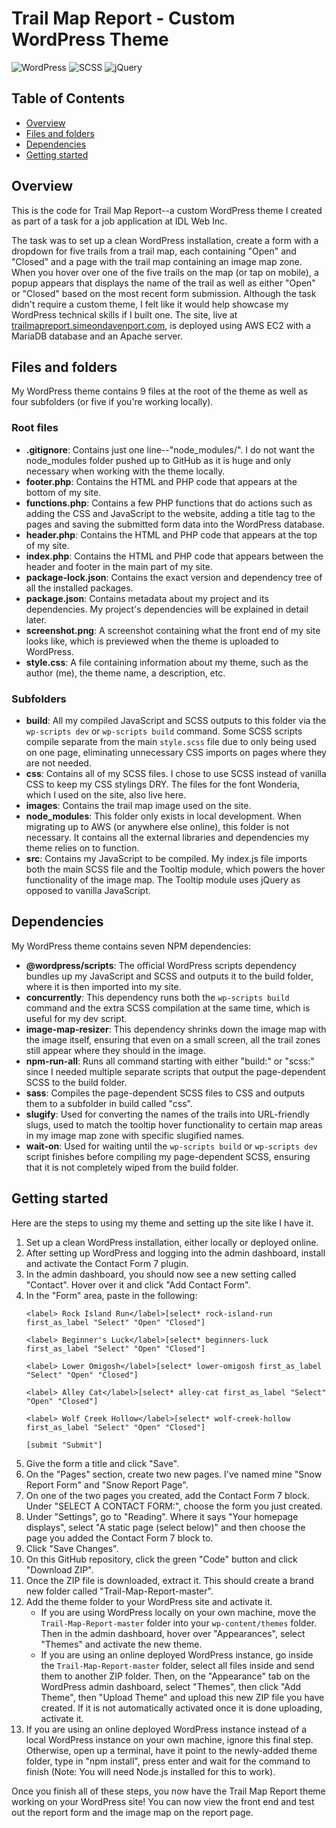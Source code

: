 # Trail Map Report - Custom WordPress Theme

![WordPress](https://img.shields.io/badge/WordPress-Custom%20Theme-blue)
![SCSS](https://img.shields.io/badge/SCSS-CSS%20Preprocessor-red)
![jQuery](https://img.shields.io/badge/jQuery-Tooltip%20Module-blue)

## Table of Contents
- [Overview](#overview)
- [Files and folders](#files-and-folders)
- [Dependencies](#dependencies)
- [Getting started](#getting-started)

## Overview
This is the code for Trail Map Report--a custom WordPress theme I created as part of a task for a job application at IDL Web Inc.

The task was to set up a clean WordPress installation, create a form with a dropdown for five trails from a trail map, each containing "Open" and "Closed" and a page with the trail map containing an image map zone. When you hover over one of the five trails on the map (or tap on mobile), a popup appears that displays the name of the trail as well as either "Open" or "Closed" based on the most recent form submission. Although the task didn't require a custom theme, I felt like it would help showcase my WordPress technical skills if I built one. The site, live at [trailmapreport.simeondavenport.com](https://trailmapreport.simeondavenport.com/), is deployed using AWS EC2 with a MariaDB database and an Apache server.

## Files and folders
My WordPress theme contains 9 files at the root of the theme as well as four subfolders (or five if you're working locally).
### Root files
- **.gitignore**: Contains just one line--"node_modules/". I do not want the node_modules folder pushed up to GitHub as it is huge and only necessary when working with the theme locally.
- **footer.php**: Contains the HTML and PHP code that appears at the bottom of my site.
- **functions.php**: Contains a few PHP functions that do actions such as adding the CSS and JavaScript to the website, adding a title tag to the pages and saving the submitted form data into the WordPress database.
- **header.php**: Contains the HTML and PHP code that appears at the top of my site.
- **index.php**: Contains the HTML and PHP code that appears between the header and footer in the main part of my site.
- **package-lock.json**: Contains the exact version and dependency tree of all the installed packages.
- **package.json**: Contains metadata about my project and its dependencies. My project's dependencies will be explained in detail later.
- **screenshot.png**: A screenshot containing what the front end of my site looks like, which is previewed when the theme is uploaded to WordPress.
- **style.css**: A file containing information about my theme, such as the author (me), the theme name, a description, etc.
### Subfolders
- **build**: All my compiled JavaScript and SCSS outputs to this folder via the `wp-scripts dev` or `wp-scripts build` command. Some SCSS scripts compile separate from the main `style.scss` file due to only being used on one page, eliminating unnecessary CSS imports on pages where they are not needed.
- **css**: Contains all of my SCSS files. I chose to use SCSS instead of vanilla CSS to keep my CSS stylings DRY. The files for the font Wonderia, which I used on the site, also live here.
- **images**: Contains the trail map image used on the site.
- **node_modules**: This folder only exists in local development. When migrating up to AWS (or anywhere else online), this folder is not necessary. It contains all the external libraries and dependencies my theme relies on to function.
- **src**: Contains my JavaScript to be compiled. My index.js file imports both the main SCSS file and the Tooltip module, which powers the hover functionality of the image map. The Tooltip module uses jQuery as opposed to vanilla JavaScript.

## Dependencies
My WordPress theme contains seven NPM dependencies:
- **@wordpress/scripts**: The official WordPress scripts dependency bundles up my JavaScript and SCSS and outputs it to the build folder, where it is then imported into my site.
- **concurrently**: This dependency runs both the `wp-scripts build` command and the extra SCSS compilation at the same time, which is useful for my dev script.
- **image-map-resizer**: This dependency shrinks down the image map with the image itself, ensuring that even on a small screen, all the trail zones still appear where they should in the image.
- **npm-run-all**: Runs all command starting with either "build:" or "scss:" since I needed multiple separate scripts that output the page-dependent SCSS to the build folder.
- **sass**: Compiles the page-dependent SCSS files to CSS and outputs them to a subfolder in build called "css".
- **slugify**: Used for converting the names of the trails into URL-friendly slugs, used to match the tooltip hover functionality to certain map areas in my image map zone with specific slugified names.
- **wait-on**: Used for waiting until the `wp-scripts build` or  `wp-scripts dev` script finishes before compiling my page-dependent SCSS, ensuring that it is not completely wiped from the build folder.

## Getting started
Here are the steps to using my theme and setting up the site like I have it.
1. Set up a clean WordPress installation, either locally or deployed online.
2. After setting up WordPress and logging into the admin dashboard, install and activate the Contact Form 7 plugin.
3. In the admin dashboard, you should now see a new setting called "Contact". Hover over it and click "Add Contact Form".
4. In the "Form" area, paste in the following:
    ```
    <label> Rock Island Run</label>[select* rock-island-run first_as_label "Select" "Open" "Closed"]
    
    <label> Beginner's Luck</label>[select* beginners-luck first_as_label "Select" "Open" "Closed"]
    
    <label> Lower Omigosh</label>[select* lower-omigosh first_as_label "Select" "Open" "Closed"]
    
    <label> Alley Cat</label>[select* alley-cat first_as_label "Select" "Open" "Closed"]
    
    <label> Wolf Creek Hollow</label>[select* wolf-creek-hollow first_as_label "Select" "Open" "Closed"]
    
    [submit "Submit"]
    ```
5. Give the form a title and click "Save".
6. On the "Pages" section, create two new pages. I've named mine "Snow Report Form" and "Snow Report Page".
7. On one of the two pages you created, add the Contact Form 7 block. Under "SELECT A CONTACT FORM:", choose the form you just created.
8. Under "Settings", go to "Reading". Where it says "Your homepage displays", select "A static page (select below)" and then choose the page you added the Contact Form 7 block to.
9. Click "Save Changes".
10. On this GitHub repository, click the green "Code" button and click "Download ZIP".
11. Once the ZIP file is downloaded, extract it. This should create a brand new folder called "Trail-Map-Report-master".
12. Add the theme folder to your WordPress site and activate it.
    - If you are using WordPress locally on your own machine, move the `Trail-Map-Report-master` folder into your `wp-content/themes` folder. Then in the admin dashboard, hover over "Appearances", select "Themes" and activate the new theme.
    - If you are using an online deployed WordPress instance, go inside the `Trail-Map-Report-master` folder, select all files inside and send them to another ZIP folder. Then, on the "Appearance" tab on the WordPress admin dashboard, select "Themes", then click "Add Theme", then "Upload Theme" and upload this new ZIP file you have created. If it is not automatically activated once it is done uploading, activate it.
13. If you are using an online deployed WordPress instance instead of a local WordPress instance on your own machine, ignore this final step. Otherwise, open up a terminal, have it point to the newly-added theme folder, type in "npm install", press enter and wait for the command to finish (Note: You will need Node.js installed for this to work).

Once you finish all of these steps, you now have the Trail Map Report theme working on your WordPress site! You can now view the front end and test out the report form and the image map on the report page.